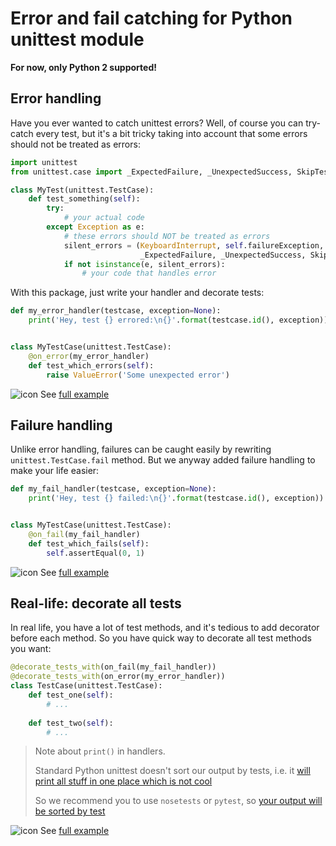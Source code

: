 # Error and fail catching for Python unittest module
**For now, only Python 2 supported!**

## Error handling
Have you ever wanted to catch unittest errors?
Well, of course you can try-catch every test, 
 but it's a bit tricky taking into account that some errors should not be treated as errors:

```python
import unittest
from unittest.case import _ExpectedFailure, _UnexpectedSuccess, SkipTest

class MyTest(unittest.TestCase):
    def test_something(self):
        try:
            # your actual code
        except Exception as e:
            # these errors should NOT be treated as errors
            silent_errors = (KeyboardInterrupt, self.failureException,
                             _ExpectedFailure, _UnexpectedSuccess, SkipTest)
            if not isinstance(e, silent_errors):
                # your code that handles error
```

With this package, just write your handler and decorate tests:

```python
def my_error_handler(testcase, exception=None):
    print('Hey, test {} errored:\n{}'.format(testcase.id(), exception))


class MyTestCase(unittest.TestCase):
    @on_error(my_error_handler)
    def test_which_errors(self):
        raise ValueError('Some unexpected error')

```

![icon](http://i.piccy.info/i9/c7168c8821f9e7023e32fd784d0e2f54/1489489664/1113/1127895/rsz_18_256.png)
See [full example](examples/on_error.py)

## Failure handling
Unlike error handling, failures can be caught easily by rewriting `unittest.TestCase.fail` method.
But we anyway added failure handling to make your life easier:
 
```python
def my_fail_handler(testcase, exception=None):
    print('Hey, test {} failed:\n{}'.format(testcase.id(), exception))


class MyTestCase(unittest.TestCase):
    @on_fail(my_fail_handler)
    def test_which_fails(self):
        self.assertEqual(0, 1)
```
![icon](http://i.piccy.info/i9/c7168c8821f9e7023e32fd784d0e2f54/1489489664/1113/1127895/rsz_18_256.png)
See [full example](examples/on_fail.py)


## Real-life: decorate all tests
In real life, you have a lot of test methods, and it's tedious to add decorator before each method.
So you have quick way to decorate all test methods you want:
         
```python
@decorate_tests_with(on_fail(my_fail_handler))
@decorate_tests_with(on_error(my_error_handler))
class TestCase(unittest.TestCase):
    def test_one(self):
        # ...
         
    def test_two(self):
        # ...   

```                                                       

> Note about `print()` in handlers.
>
> Standard Python unittest doesn't sort our output by tests,
>  i.e. it [will print all stuff in one place which is not cool](http://www.qopy.me/nyjV1d2oS1WVsIT_Dm-AxA)
> 
> So we recommend you to use `nosetests` or `pytest`,
>  so [your output will be sorted by test](http://www.qopy.me/dY_60Yj1SSyzds7fJNyk3w)
 
![icon](http://i.piccy.info/i9/c7168c8821f9e7023e32fd784d0e2f54/1489489664/1113/1127895/rsz_18_256.png)
See [full example](examples/real_life.py)

